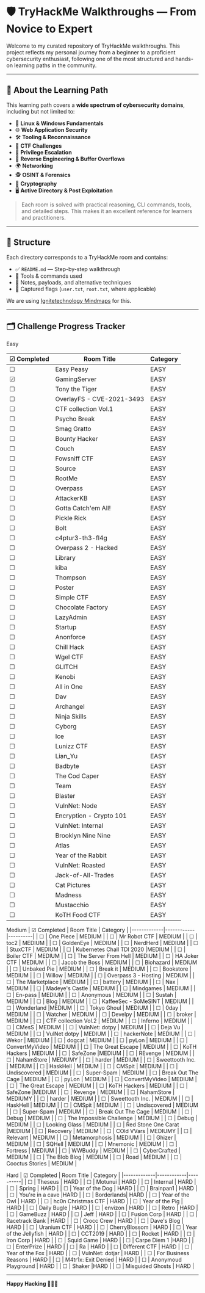 # 🛡️ TryHackMe Walkthroughs — From Novice to Expert

Welcome to my curated repository of TryHackMe walkthroughs. This project reflects my personal journey from a beginner to a proficient cybersecurity enthusiast, following one of the most structured and hands-on learning paths in the community.

---

## 🎯 About the Learning Path

This learning path covers a **wide spectrum of cybersecurity domains**, including but not limited to:

- 🔐 **Linux & Windows Fundamentals**
- 🌐 **Web Application Security**
- 🛠️ **Tooling & Reconnaissance**
- 🧠 **CTF Challenges**
- 🔄 **Privilege Escalation**
- 🧱 **Reverse Engineering & Buffer Overflows**
- 🌍 **Networking**
- 🕵️ **OSINT & Forensics**
- 🧬 **Cryptography**
- 🖥️ **Active Directory & Post Exploitation**

> Each room is solved with practical reasoning, CLI commands, tools, and detailed steps. This makes it an excellent reference for learners and practitioners.

---

## 📘 Structure

Each directory corresponds to a TryHackMe room and contains:

- ✅ `README.md` — Step-by-step walkthrough  
- 🧰 Tools & commands used  
- 📌 Notes, payloads, and alternative techniques  
- 🏴 Captured flags (`user.txt`, `root.txt`, where applicable)

We are using [Ignitetechnology Mindmaps](https://github.com/Ignitetechnologies/Mindmap/blob/main/TryHackMe/Tryhackme.pdf) for this.


---

## 🗂️ Challenge Progress Tracker

Easy

| &#x2611; Completed | Room Title | Category |
|-------------|------------|----------|
| &#x2610; | Easy Peasy | EASY |
| &#x2611; | GamingServer | EASY |
| &#x2610; | Tony the Tiger | EASY |
| &#x2610; | OverlayFS - CVE-2021-3493 | EASY |
| &#x2610; | CTF collection Vol.1 | EASY |
| &#x2610; | Psycho Break | EASY |
| &#x2610; | Smag Gratto |EASY |
| &#x2610; | Bounty Hacker | EASY |
| &#x2610; | Couch | EASY |
| &#x2610; | Fowsniff CTF | EASY |
| &#x2610; | Source | EASY |
| &#x2610; | RootMe | EASY |
| &#x2610; | Overpass | EASY |
| &#x2610; | AttackerKB | EASY |
| &#x2610; | Gotta Catch'em All! | EASY |
| &#x2610; | Pickle Rick | EASY |
| &#x2610; | Bolt | EASY |
| &#x2610; | c4ptur3-th3-fl4g | EASY |
| &#x2610; | Overpass 2 - Hacked | EASY |
| &#x2610; | Library | EASY |
| &#x2610; | kiba | EASY |
| &#x2610; | Thompson | EASY |
| &#x2610; | Poster | EASY |
| &#x2610; | Simple CTF | EASY |
| &#x2610; | Chocolate Factory | EASY |
| &#x2610; | LazyAdmin | EASY |
| &#x2610; | Startup | EASY |
| &#x2610; | Anonforce |EASY |
| &#x2610; | Chill Hack | EASY |
| &#x2610; | Wgel CTF | EASY |
| &#x2610; | GLITCH | EASY |
| &#x2610; | Kenobi | EASY |
| &#x2610; | All in One | EASY |
| &#x2610; | Dav | EASY |
| &#x2610; | Archangel | EASY |
| &#x2610; | Ninja Skills | EASY |
| &#x2610; | Cyborg | EASY |
| &#x2610; | Ice | EASY |
| &#x2610; | Lunizz CTF | EASY |
| &#x2610; | Lian_Yu | EASY |
| &#x2610; | Badbyte | EASY |
| &#x2610; | The Cod Caper | EASY |
| &#x2610; | Team | EASY |
| &#x2610; | Blaster | EASY |
| &#x2610; | VulnNet: Node | EASY |
| &#x2610; | Encryption - Crypto 101 | EASY |
| &#x2610; | VulnNet: Internal |EASY |
| &#x2610; | Brooklyn Nine Nine | EASY |
| &#x2610; | Atlas | EASY |
| &#x2610; | Year of the Rabbit | EASY |
| &#x2610; | VulnNet: Roasted | EASY |
| &#x2610; | Jack-of-All-Trades | EASY |
| &#x2610; | Cat Pictures | EASY |
| &#x2610; | Madness | EASY |
| &#x2610; | Mustacchio | EASY |
| &#x2610; | KoTH Food CTF | EASY |


Medium
| &#x2611; Completed | Room Title | Category |
|-------------|------------|----------|
| &#x2610; | One Piece | MEDIUM |
| &#x2610; | Mr Robot CTF | MEDIUM |
| &#x2610; | toc2 | MEDIUM |
| &#x2610; | GoldenEye | MEDIUM |
| &#x2610; | NerdHerd | MEDIUM |
| &#x2610; | StuxCTF | MEDIUM |
| &#x2610; | Kubernetes Chall TDI 2020 |MEDIUM |
| &#x2610; | Boiler CTF | MEDIUM |
| &#x2610; | The Server From Hell | MEDIUM |
| &#x2610; | HA Joker CTF | MEDIUM |
| &#x2610; | Jacob the Boss | MEDIUM |
| &#x2610; | Biohazard | MEDIUM |
| &#x2610; | Unbaked Pie | MEDIUM |
| &#x2610; | Break it | MEDIUM |
| &#x2610; | Bookstore | MEDIUM |
| &#x2610; | Willow | MEDIUM |
| &#x2610; | Overpass 3 - Hosting | MEDIUM |
| &#x2610; | The Marketplace | MEDIUM |
| &#x2610; | battery | MEDIUM |
| &#x2610; | Nax | MEDIUM |
| &#x2610; | Madeye's Castle | MEDIUM |
| &#x2610; | Mindgames | MEDIUM |
| &#x2610; | En-pass | MEDIUM |
| &#x2610; | Anonymous | MEDIUM |
| &#x2610; | Sustah | MEDIUM |
| &#x2610; | Blog | MEDIUM |
| &#x2610; | KaffeeSec - SoMeSINT | MEDIUM |
| &#x2610; | Wonderland |MEDIUM |
| &#x2610; | Tokyo Ghoul | MEDIUM |
| &#x2610; | 0day | MEDIUM |
| &#x2610; | Watcher | MEDIUM |
| &#x2610; | Develpy | MEDIUM |
| &#x2610; | broker | MEDIUM |
| &#x2610; | CTF collection Vol.2 | MEDIUM |
| &#x2610; | Inferno | MEDIUM |
| &#x2610; | CMesS | MEDIUM |
| &#x2610; | VulnNet: dotpy | MEDIUM |
| &#x2610; | Deja Vu | MEDIUM |
| &#x2610; | VulNet dotpy | MEDIUM |
| &#x2610; | hackerNote | MEDIUM |
| &#x2610; | Wekor | MEDIUM |
| &#x2610; | dogcat | MEDIUM |
| &#x2610; | pyLon | MEDIUM |
| &#x2610; | ConvertMyVideo | MEDIUM |
| &#x2610; | The Great Escape | MEDIUM |
| &#x2610; | KoTH Hackers | MEDIUM |
| &#x2610; | SafeZone |MEDIUM |
| &#x2610; | REvenge | MEDIUM |
| &#x2610; | NahamStore | MEDIUMY |
| &#x2610; | harder | MEDIUM |
| &#x2610; | Sweettooth Inc. | MEDIUM |
| &#x2610; | HaskHell | MEDIUM |
| &#x2610; | CMSpit | MEDIUM |
| &#x2610; | Undiscovered | MEDIUM |
| &#x2610; | Super-Spam | MEDIUM |
| &#x2610; | Break Out The Cage | MEDIUM |
| &#x2610; | pyLon | MEDIUM |
| &#x2610; | ConvertMyVideo | MEDIUM |
| &#x2610; | The Great Escape | MEDIUM |
| &#x2610; | KoTH Hackers | MEDIUM |
| &#x2610; | SafeZone |MEDIUM |
| &#x2610; | Revenge | MEDIUM |
| &#x2610; | NahamStore | MEDIUMY |
| &#x2610; | harder | MEDIUM |
| &#x2610; | Sweettooth Inc. | MEDIUM |
| &#x2610; | HaskHell | MEDIUM |
| &#x2610; | CMSpit | MEDIUM |
| &#x2610; | Undiscovered | MEDIUM |
| &#x2610; | Super-Spam | MEDIUM |
| &#x2610; | Break Out The Cage | MEDIUM |
| &#x2610; | Debug | MEDIUM |
| &#x2610; | The Impossible Challenge | MEDIUM |
| &#x2610; | Debug | MEDIUM |
| &#x2610; | Looking Glass | MEDIUM |
| &#x2610; | Red Stone One Carat |MEDIUM |
| &#x2610; | Recovery | MEDIUM |
| &#x2610; | COld VVars | MEDIUMY |
| &#x2610; | Relevant | MEDIUM |
| &#x2610; | Metamorphosis | MEDIUM |
| &#x2610; | Ghizer | MEDIUM |
| &#x2610; | SQHell | MEDIUM |
| &#x2610; | Mnemonic | MEDIUM |
| &#x2610; | Fortress | MEDIUM |
| &#x2610; | WWBuddy | MEDIUM |
| &#x2610; | CyberCrafted | MEDIUM |
| &#x2610; | The Blob Blog | MEDIUM |
| &#x2610; | Road | MEDIUM |
| &#x2610; | Cooctus Stories | MEDIUM |


Hard
| &#x2611; Completed | Room Title | Category |
|-------------|------------|----------|
| &#x2610; | Theseus | HARD |
| &#x2610; | Motunui | HARD |
| &#x2610; | Internal | HARD |
| &#x2610; | Spring | HARD |
| &#x2610; | Year of the Dog | HARD |
| &#x2610; | Brainpan1 | HARD |
| &#x2610; | You're in a cave |HARD |
| &#x2610; | Borderlands| HARD |
| &#x2610; | Year of the Owl | HARD |
| &#x2610; | hc0n Christmas CTF | HARD |
| &#x2610; | Year of the Pig | HARD |
| &#x2610; | Daily Bugle | HARD |
| &#x2610; | envizon | HARD |
| &#x2610; | Retro | HARD |
| &#x2610; | GameBuzz | HARD |
| &#x2610; | Jeff | HARD |
| &#x2610; | Fusion Corp | HARD |
| &#x2610; | Racetrack Bank | HARD |
| &#x2610; | Crocc Crew | HARD |
| &#x2610; | Dave's Blog | HARD |
| &#x2610; | Uranium CTF | HARD |
| &#x2610; | CherryBlossom | HARD |
| &#x2610; | Year of the Jellyfish | HARD |
| &#x2610; | CCT2019 | HARD |
| &#x2610; | Rocket | HARD |
| &#x2610; | Iron Corp | HARD |
| &#x2610; | Squid Game | HARD |
| &#x2610; | Carpe Diem 1 |HARD |
| &#x2610; | EnterPrize | HARD |
| &#x2610; | Ra | HARD |
| &#x2610; | Different CTF | HARD |
| &#x2610; | Year of the Fox | HARD |
| &#x2610; | VulnNet: dotjar | HARD |
| &#x2610; | For Business Reasons | HARD |
| &#x2610; | M4tr1x: Exit Denied | HARD |
| &#x2610; | Anonymoud Playground | HARD |
| &#x2610; | Shaker |HARD |
| &#x2610; | Misguided Ghosts | HARD |

---

**Happy Hacking 👨‍💻🚀**


